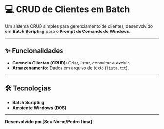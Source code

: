# 💻 CRUD de Clientes em Batch

Um sistema CRUD simples para gerenciamento de clientes, desenvolvido em **Batch Scripting** para o **Prompt de Comando do Windows**.

---

## ✨ Funcionalidades

* **Gerencia Clientes (CRUD):** Criar, listar, consultar e excluir.
* **Armazenamento:** Dados em arquivo de texto (`lista.txt`).

---

## 🛠️ Tecnologias

* **Batch Scripting**
* **Ambiente Windows (DOS)**

---

**Desenvolvido por [Seu Nome/Pedro Lima]**
